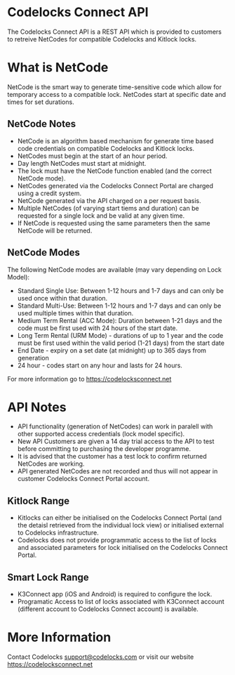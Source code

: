 # Codelocks Connect API

The Codelocks Connect API is a REST API which is provided to customers to retreive NetCodes for compatible Codelocks and Kitlock locks.

# What is NetCode

NetCode is the smart way to generate time-sensitive code which allow for temporary access to a compatible lock. NetCodes start at specific date and times for set durations.

## NetCode Notes

- NetCode is an algorithm based mechanism for generate time based code credentials on compatible Codelocks and Kitlock locks.
- NetCodes must begin at the start of an hour period.
- Day length NetCodes must start at midnight.
- The lock must have the NetCode function enabled (and the correct NetCode mode).
- NetCodes generated via the Codelocks Connect Portal are charged using a credit system.
- NetCode generated via the API charged on a per request basis.
- Multiple NetCodes (of varying start tiems and duration) can be requested for a single lock and be valid at any given time.
- If NetCode is requested using the same parameters then the same NetCode will be returned.

## NetCode Modes

The following NetCode modes are available (may vary depending on Lock Model):

- Standard Single Use: Between 1-12 hours and 1-7 days and can only be used once within that duration.
- Standard Multi-Use: Between 1-12 hours and 1-7 days and can only be used multiple times within that duration.
- Medium Term Rental (ACC Mode): Duration between 1-21 days and the code must be first used with 24 hours of the start date.
- Long Term Rental (URM Mode) - durations of up to 1 year and the code must be first used within the valid period (1-21 days) from the start date
- End Date - expiry on a set date (at midnight) up to 365 days from generation
- 24 hour - codes start on any hour and lasts for 24 hours.

For more information go to https://codelocksconnect.net

# API Notes

- API functionality (generation of NetCodes) can work in paralell with other supported access credentials (lock model specific).
- New API Customers are given a 14 day trial access to the API to test before committing to purchasing the developer programme.
- It is advised that the customer has a test lock to confirm returned NetCodes are working.
- API generated NetCodes are not recorded and thus will not appear in customer Codelocks Connect Portal account.

## Kitlock Range

- Kitlocks can either be initialised on the Codelocks Connect Portal (and the detaisl retrieved from the individual lock view) or initialised external to Codelocks infrastructure.
- Codelocks does not provide programmatic access to the list of locks and associated parameters for lock initialised on the Codelocks Connect Portal.

## Smart Lock Range

- K3Connect app (iOS and Android) is required to configure the lock.
- Programatic Access to list of locks associated with K3Connect account (different account to Codelocks Connect account) is available.

# More Information

Contact Codelocks support@codelocks.com or visit our website https://codelocksconnect.net  
